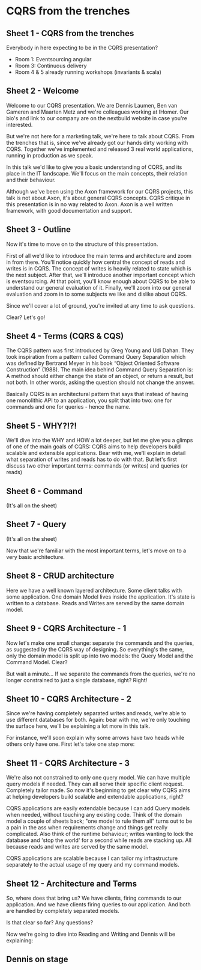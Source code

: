 CQRS from the trenches
======================

## Sheet 1 - CQRS from the trenches

<!-- 
  Speaker: BG
  Goal: Make sure everyone is in the correct room
--> 

Everybody in here expecting to be in the CQRS presentation? 

- Room 1: Eventsourcing angular
- Room 3: Continuous delivery
- Room 4 & 5 already running workshops (invariants & scala)

## Sheet 2 - Welcome

<!-- 
  Speaker: BG
  Goals: 
    - Introduce the speakers
    - State our main goal
    - Axon disclaimer
-->

Welcome to our CQRS presentation. We are Dennis Laumen, Ben van Gameren and Maarten Metz and we're colleagues working at IHomer. Our bio's and link to our company are on the nextbuild website in case you're interested.

But we're not here for a marketing talk, we're here to talk about CQRS. From the trenches that is, since we've already got our hands dirty working with CQRS. Together we've implemented and released 3 real world applications, running in production as we speak. 

In this talk we'd like to give you a basic understanding of CQRS, and its place in the IT landscape. We'll focus on the main concepts, their relation and their behaviour.  

Although we've been using the Axon framework for our CQRS projects, this talk is not about Axon, it's about general CQRS concepts. CQRS critique in this presentation is in no way related to Axon. Axon is a well written framework, with good documentation and support.

## Sheet 3 - Outline

<!--
  Speaker: BG
  Goals: Make sure people understand the structure of our talk
-->

Now it's time to move on to the structure of this presentation. 

First of all we'd like to introduce the main terms and architecture and zoom in from there. You'll notice quickly how central the concept of reads and writes is in CQRS. The concept of writes is heavily related to state which is the next subject. After that, we'll introduce another important concept which is eventsourcing. At that point, you'll know enough about CQRS to be able to understand our general evaluation of it. Finally, we'll zoom into our general evaluation and zoom in to some subjects we like and dislike about CQRS.

Since we'll cover a lot of ground, you're invited at any time to ask questions.

Clear? Let's go!

## Sheet 4 - Terms (CQRS & CQS)

<!--
  Speaker: MM
  Goals: Define 'CQRS' and explain its roots
-->

The CQRS pattern was first introduced by Greg Young and Udi Dahan. They took inspiration from a pattern called Command Query Separation which was defined by Bertrand Meyer in his book “Object Oriented Software Construction” (1988). The main idea behind Command Query Separation is: A method should either change the state of an object, or return a result, but not both. In other words, asking the question should not change the answer.

Basically CQRS is an architectural pattern that says that instead of having one monolithic API to an application, you split that into two: one for commands and one for queries - hence the name.

## Sheet 5 - WHY?!?!

<!--
  Speaker: MM
  Goals: Give the audience a first glimps of WHY you would want CQRS
-->

We'll dive into the WHY and HOW a lot deeper, but let me give you a glimps of one of the main goals of CQRS: CQRS aims to help developers build scalable and extensible applications. Bear with me, we'll explain in detail what separation of writes and reads has to do with that. But let's first discuss two other important terms: commands (or writes) and queries (or reads)

## Sheet 6 - Command

<!--
  Speaker: MM
  Goals: Define 'Command'
-->

(It's all on the sheet)

## Sheet 7 - Query

<!--
  Speaker: MM
  Goals: Define 'Query'
-->

(It's all on the sheet)

Now that we're familiar with the most important terms, let's move on to a very basic architecture.

## Sheet 8 - CRUD architecture

<!--
  Speaker: MM
  Goal: Start from the reference point of the audience. A standard CRUD architecture.
-->

Here we have a well known layered architecture. Some client talks with some application. One domain Model lives inside the application. It's state is written to a database. Reads and Writes are served by the same domain model.

## Sheet 9 - CQRS Architecture - 1

<!--
  Speaker: MM
  Goal: Introduce the simplest CQRS architecture possible
-->

Now let's make one small change: separate the commands and the queries, as suggested by the CQRS way of designing. So everything's the same, only the domain model is split up into two models: the Query Model and the Command Model. Clear?

But wait a minute... If we separate the commands from the queries, we're no longer constrained to just a single database, right? Right! 

## Sheet 10 - CQRS Architecture - 2

<!--
  Speaker: MM
  Goal: Explain the positive consequences of separating reads and writes
-->

Since we're having completely separated writes and reads, we're able to use different databases for both. Again: bear with me, we're only touching the surface here, we'll be explaining a lot more in this talk.

For instance, we'll soon explain why some arrows have two heads while others only have one. First let's take one step more:

## Sheet 11 - CQRS Architecture - 3

<!--
  Speaker: MM
  Goal: Take the positive consequences one step further.
-->

We're also not constrained to only one query model. We can have multiple query models if needed. They can all serve their specific client request. Completely tailor made. So now it's beginning to get clear why CQRS aims at helping developers build scalable and extendable applications, right? 

CQRS applications are easily extendable because I can add Query models when needed, without touching any existing code. Think of the domain model a couple of sheets back; "one model to rule them all" turns out to be a pain in the ass when requirements change and things get really complicated. Also think of the runtime behaviour; writes wanting to lock the database and 'stop the world' for a second while reads are stacking up. All because reads and writes are served by the same model.

CQRS applications are scalable because I can tailor my infrastructure separately to the actual usage of my query and my command models. 

## Sheet 12 - Architecture and Terms

<!--
  Speaker: MM
  Goal: Couple terms and architecture in one picture and make sure everyone understands.
-->

So, where does that bring us? We have clients, firing commands to our application. And we have clients firing queries to our application. And both are handled by completely separated models.

Is that clear so far? Any questions? 

Now we're going to dive into Reading and Writing and Dennis will be explaining:

## Dennis on stage







